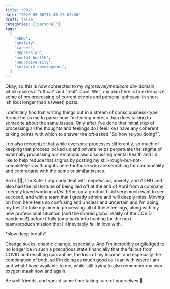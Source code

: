 ```yaml
---
title: "002"
date: "2020-05-06T13:35:25-07:00"
draft: false
categories: ["personal"]
tags:
  [
    "ADHD",
    "anxiety",
    "career",
    "depression",
    "mental health",
    "neurodiversity",
    "software development",
  ]
---
```


Okay, so this is now connected to my _agressivelymediocre.dev_ domain, which makes it "offical" and "real". Cool. Well, my plan here is to externalize some of my processing of current events and personal upheaval in short-ish (but longer than a tweet) posts.

I definitely find that writing things out in a stream of consciousness-type format helps me to parse how I'm feeling moreso than does talking to someone about the same issues. Only after I've done that initial step of processing all the thoughts and feelings do I feel like I have any coherent talking points with which to answer the oft-asked "So how're you doing?".

I do also recognize that while everyone processes differently, so much of keeping that process locked up and private helps perpetuate the stigma of externally processing our emotions and discussing mental health and I'd like to help reduce that stigma by posting my still-rough-but-not-completely-raw thoughts here for those who are searching for commonality and comradarie with the same or similar issues.

So hi 👋🏻, I'm Kate. I regularly deal with depression, anxiety, and ADHD and also had the misfortune of being laid off at the end of April from a company I deeply loved working at/with/for, on a product I still very much want to see succeed, and with a team that I greatly admire and will deeply miss. Moving on from here feels so confusing and unclear and uncertain and I'm doing my best to take my time in processing all of these feelings, along with my new professional situation (and the shared global reality of the COVID pandemic!) before I fully jump back into hunting for the next team/product/mission that I'll inevitably fall in love with.

\*slow deep breath\*

Change sucks; chaotic change, especially. And I'm incredibly prigiledged to no longer be in such a precarious state financially that the fallout from COVID and resulting quarantine, the loss of my income, and especially the combination of both, so I'm doing as much good as I can with where I am and what I have available to me, while still trying to also remember my own oxygen mask now and again.

Be well friends, and spend some time taking care of yourselves 💚

